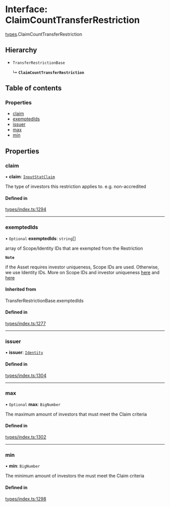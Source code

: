 # Interface: ClaimCountTransferRestriction

[types](../wiki/types).ClaimCountTransferRestriction

## Hierarchy

- `TransferRestrictionBase`

  ↳ **`ClaimCountTransferRestriction`**

## Table of contents

### Properties

- [claim](../wiki/types.ClaimCountTransferRestriction#claim)
- [exemptedIds](../wiki/types.ClaimCountTransferRestriction#exemptedids)
- [issuer](../wiki/types.ClaimCountTransferRestriction#issuer)
- [max](../wiki/types.ClaimCountTransferRestriction#max)
- [min](../wiki/types.ClaimCountTransferRestriction#min)

## Properties

### claim

• **claim**: [`InputStatClaim`](../wiki/types#inputstatclaim)

The type of investors this restriction applies to. e.g. non-accredited

#### Defined in

[types/index.ts:1294](https://github.com/PolymeshAssociation/polymesh-sdk/blob/07a4c5b0/src/types/index.ts#L1294)

___

### exemptedIds

• `Optional` **exemptedIds**: `string`[]

array of Scope/Identity IDs that are exempted from the Restriction

**`Note`**

 if the Asset requires investor uniqueness, Scope IDs are used. Otherwise, we use Identity IDs. More on Scope IDs and investor uniqueness
  [here](https://developers.polymesh.network/introduction/identity#polymesh-unique-identity-system-puis) and
  [here](https://developers.polymesh.network/polymesh-docs/primitives/confidential-identity)

#### Inherited from

TransferRestrictionBase.exemptedIds

#### Defined in

[types/index.ts:1277](https://github.com/PolymeshAssociation/polymesh-sdk/blob/07a4c5b0/src/types/index.ts#L1277)

___

### issuer

• **issuer**: [`Identity`](../wiki/api.entities.Identity.Identity)

#### Defined in

[types/index.ts:1304](https://github.com/PolymeshAssociation/polymesh-sdk/blob/07a4c5b0/src/types/index.ts#L1304)

___

### max

• `Optional` **max**: `BigNumber`

The maximum amount of investors that must meet the Claim criteria

#### Defined in

[types/index.ts:1302](https://github.com/PolymeshAssociation/polymesh-sdk/blob/07a4c5b0/src/types/index.ts#L1302)

___

### min

• **min**: `BigNumber`

The minimum amount of investors the must meet the Claim criteria

#### Defined in

[types/index.ts:1298](https://github.com/PolymeshAssociation/polymesh-sdk/blob/07a4c5b0/src/types/index.ts#L1298)
